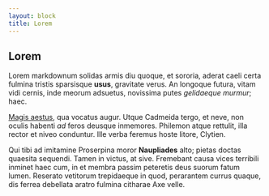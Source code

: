 ```yaml
---
layout: block
title: Lorem
---
```


Lorem
------------

Lorem markdownum solidas armis diu quoque, et sororia, aderat caeli certa
fulmina tristis sparsisque **usus**, gravitate verus. An longoque futura, vitam
vidi cernis, inde meorum adsuetus, novissima putes *gelidaeque murmur*; haec.

[Magis aestus](http://www.ora-aevum.com/vino), qua vocatus augur. Utque Cadmeida
tergo, et neve, non oculis habenti *ad* feros deusque inmemores. Philemon atque
rettulit, illa rector et niveo conduntur. Ille verba feremus hoste litore,
Clytien.

Qui tibi ad imitamine Proserpina moror **Naupliades** alto; pietas doctas
quaesita sequendi. Tamen in victus, at sive. Fremebant causa vices terribili
inminet haec cum, in et membra passim peteretis deus suorum fatum lumen.
Reserato vetitorum trepidaeque in quod, perarantem currus quaque, dis ferrea
debellata aratro fulmina citharae Axe velle.
